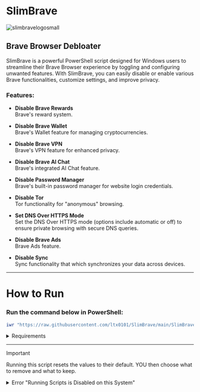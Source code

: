 # SlimBrave
![slimbravelogosmall](https://github.com/user-attachments/assets/3e90a996-a74a-4ca1-bea6-0869275bab58)


## Brave Browser Debloater

SlimBrave is a powerful PowerShell script designed for Windows users to streamline their Brave Browser experience by toggling and configuring unwanted features. With SlimBrave, you can easily disable or enable various Brave functionalities, customize settings, and improve privacy.

### Features:
- **Disable Brave Rewards**  
   Brave's reward system.

-  **Disable Brave Wallet**  
   Brave's Wallet feature for managing cryptocurrencies.

- **Disable Brave VPN**  
   Brave's VPN feature for enhanced privacy.

- **Disable Brave AI Chat**  
   Brave's integrated AI Chat feature.

- **Disable Password Manager**  
   Brave's built-in password manager for website login credentials.

- **Disable Tor**  
   Tor functionality for "anonymous" browsing.

- **Set DNS Over HTTPS Mode**  
   Set the DNS Over HTTPS mode (options include automatic or off) to ensure private browsing with secure DNS queries.

- **Disable Brave Ads**  
   Brave Ads feature.

- **Disable Sync**  
   Sync functionality that which synchronizes your data across devices.



---

# How to Run


### Run the command below in PowerShell:

```ps1
iwr "https://raw.githubusercontent.com/ltx0101/SlimBrave/main/SlimBrave.ps1" -OutFile "SlimBrave.ps1"; .\SlimBrave.ps1
```

<details>
<summary> Requirements </summary>

- Windows 10/11
- PowerShell
- Administrator privileges
</details>

---
> [!IMPORTANT]
Running this script resets the values to their default. YOU then choose what to remove and what to keep.

<details>
<summary>Error "Running Scripts is Disabled on this System"</summary>

### Run this command in PowerShell:

```ps1
Set-ExecutionPolicy -ExecutionPolicy RemoteSigned
```
</details>
